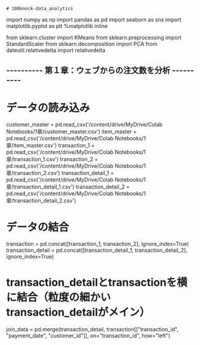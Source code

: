 	# 100knock-data_analytics

import numpy as np
import pandas as pd
import seaborn as sns
import matplotlib.pyplot as plt
%matplotlib inline

from sklearn.cluster import KMeans
from sklearn.preprocessing import StandardScaler
from sklearn.decomposition import PCA
from dateutil.relativedelta import relativedelta

## ---------- 第１章：ウェブからの注文数を分析 ---------- ##

# データの読み込み
customer_master = pd.read_csv('/content/drive/MyDrive/Colab Notebooks/1章/customer_master.csv')
item_master = pd.read_csv('/content/drive/MyDrive/Colab Notebooks/1章/item_master.csv')
transaction_1 = pd.read_csv('/content/drive/MyDrive/Colab Notebooks/1章/transaction_1.csv')
transaction_2 = pd.read_csv('/content/drive/MyDrive/Colab Notebooks/1章/transaction_2.csv')
transaction_detail_1 = pd.read_csv('/content/drive/MyDrive/Colab Notebooks/1章/transaction_detail_1.csv')
transaction_detail_2 = pd.read_csv('/content/drive/MyDrive/Colab Notebooks/1章/transaction_detail_2.csv')

# データの結合
transaction = pd.concat([transaction_1, transaction_2], ignore_index=True)
transaction_detail = pd.concat([transaction_detail_1, transaction_detail_2], ignore_index=True)

# transaction_detailとtransactionを横に結合（粒度の細かいtransaction_detailがメイン）
join_data = pd.merge(transaction_detail, transaction[["transaction_id", "payment_date", "customer_id"]], on="transaction_id", how="left")

